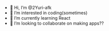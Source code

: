 - 👋 Hi, I’m @2Yuri-afk
- 👀 I’m interested in coding(sometimes)
- 🌱 I’m currently learning React
- 💞️ I’m looking to collaborate on making apps??

<!---
2Yuri-afk/2Yuri-afk is a ✨ special ✨ repository because its `README.md` (this file) appears on your GitHub profile.
You can click the Preview link to take a look at your changes.
--->
